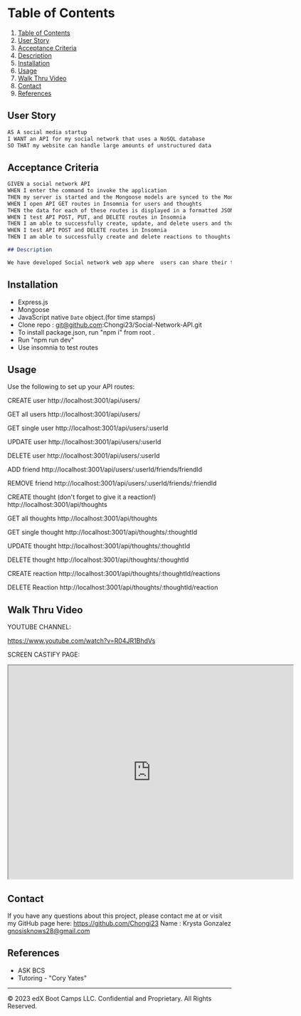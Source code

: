 # Table of Contents
1. [Table of Contents](#table-of-contents)
2. [User Story](#user-story)
3. [Acceptance Criteria](#acceptance-criteria)
4. [Description](#description)
5. [Installation](#installation)
6. [Usage](#usage)
7. [Walk Thru Video](#walk-thru-video)
8. [Contact](#contact)
9. [References](#references)


## User Story

```md
AS A social media startup
I WANT an API for my social network that uses a NoSQL database
SO THAT my website can handle large amounts of unstructured data
```
## Acceptance Criteria

```md
GIVEN a social network API
WHEN I enter the command to invoke the application
THEN my server is started and the Mongoose models are synced to the MongoDB database
WHEN I open API GET routes in Insomnia for users and thoughts
THEN the data for each of these routes is displayed in a formatted JSON
WHEN I test API POST, PUT, and DELETE routes in Insomnia
THEN I am able to successfully create, update, and delete users and thoughts in my database
WHEN I test API POST and DELETE routes in Insomnia
THEN I am able to successfully create and delete reactions to thoughts and add and remove friends to a user’s friend list

## Description

We have developed Social network web app where  users can share their thoughts, react to friends' thoughts , and create a friend list.


```
## Installation
- Express.js
- Mongoose
- JavaScript native `Date` object.(for time stamps)
- Clone repo : git@github.com:Chongi23/Social-Network-API.git
- To install package.json, run "npm i" from root .
- Run "npm run dev" 
- Use insomnia to test routes 

## Usage
Use the following  to set up your  API routes:

CREATE user
 http://localhost:3001/api/users/

GET all users
 http://localhost:3001/api/users/

GET single user
 http://localhost:3001/api/users/:userId

UPDATE user
 http://localhost:3001/api/users/:userId

DELETE user
http://localhost:3001/api/users/:userId

ADD friend
http://localhost:3001/api/users/:userId/friends/friendId

REMOVE friend
http://localhost:3001/api/users/:userId/friends/:friendId

CREATE thought (don't forget to give it a reaction!)
http://localhost:3001/api/thoughts

GET all thoughts
http://localhost:3001/api/thoughts

GET single thought
http://localhost:3001/api/thoughts/:thoughtId

UPDATE thought 
http://localhost:3001/api/thoughts/:thoughtId

DELETE thought
http://localhost:3001/api/thoughts/:thoughtId

CREATE reaction
http://localhost:3001/api/thoughts/:thoughtId/reactions

DELETE Reaction
http://localhost:3001/api/thoughts/:thoughtId/reaction

## Walk Thru Video
YOUTUBE CHANNEL:

https://www.youtube.com/watch?v=R04JR1BhdVs

SCREEN CASTIFY PAGE:

<iframe src="https://drive.google.com/file/d/1sBJQgYKEHXpaJJaoP1boZtHiGQuld0-j/preview" width="640" height="480"></iframe>

## Contact
If you have any questions about this project, please contact me at <EMAIL> or visit my GitHub page here: https://github.com/Chongi23
Name : Krysta Gonzalez
<EMAIL> gnosisknows28@gmail.com

## References
- ASK BCS
- Tutoring - "Cory Yates" 

---
© 2023 edX Boot Camps LLC. Confidential and Proprietary. All Rights Reserved.
